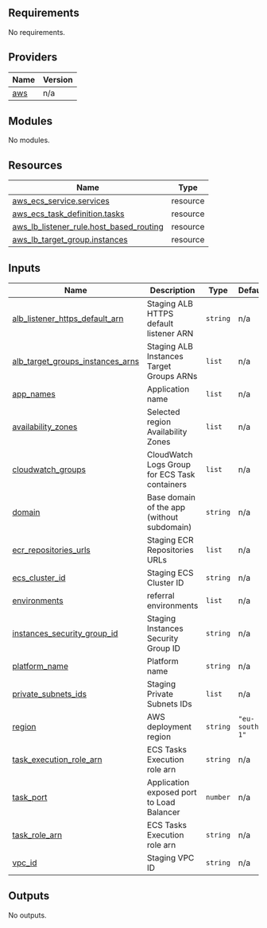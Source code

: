 ## Requirements

No requirements.

## Providers

| Name | Version |
|------|---------|
| <a name="provider_aws"></a> [aws](#provider\_aws) | n/a |

## Modules

No modules.

## Resources

| Name | Type |
|------|------|
| [aws_ecs_service.services](https://registry.terraform.io/providers/hashicorp/aws/latest/docs/resources/ecs_service) | resource |
| [aws_ecs_task_definition.tasks](https://registry.terraform.io/providers/hashicorp/aws/latest/docs/resources/ecs_task_definition) | resource |
| [aws_lb_listener_rule.host_based_routing](https://registry.terraform.io/providers/hashicorp/aws/latest/docs/resources/lb_listener_rule) | resource |
| [aws_lb_target_group.instances](https://registry.terraform.io/providers/hashicorp/aws/latest/docs/resources/lb_target_group) | resource |

## Inputs

| Name | Description | Type | Default | Required |
|------|-------------|------|---------|:--------:|
| <a name="input_alb_listener_https_default_arn"></a> [alb\_listener\_https\_default\_arn](#input\_alb\_listener\_https\_default\_arn) | Staging ALB HTTPS default listener ARN | `string` | n/a | yes |
| <a name="input_alb_target_groups_instances_arns"></a> [alb\_target\_groups\_instances\_arns](#input\_alb\_target\_groups\_instances\_arns) | Staging ALB Instances Target Groups ARNs | `list` | n/a | yes |
| <a name="input_app_names"></a> [app\_names](#input\_app\_names) | Application name | `list` | n/a | yes |
| <a name="input_availability_zones"></a> [availability\_zones](#input\_availability\_zones) | Selected region Availability Zones | `list` | n/a | yes |
| <a name="input_cloudwatch_groups"></a> [cloudwatch\_groups](#input\_cloudwatch\_groups) | CloudWatch Logs Group for ECS Task containers | `list` | n/a | yes |
| <a name="input_domain"></a> [domain](#input\_domain) | Base domain of the app (without subdomain) | `string` | n/a | yes |
| <a name="input_ecr_repositories_urls"></a> [ecr\_repositories\_urls](#input\_ecr\_repositories\_urls) | Staging ECR Repositories URLs | `list` | n/a | yes |
| <a name="input_ecs_cluster_id"></a> [ecs\_cluster\_id](#input\_ecs\_cluster\_id) | Staging ECS Cluster ID | `string` | n/a | yes |
| <a name="input_environments"></a> [environments](#input\_environments) | referral environments | `list` | n/a | yes |
| <a name="input_instances_security_group_id"></a> [instances\_security\_group\_id](#input\_instances\_security\_group\_id) | Staging Instances Security Group ID | `string` | n/a | yes |
| <a name="input_platform_name"></a> [platform\_name](#input\_platform\_name) | Platform name | `string` | n/a | yes |
| <a name="input_private_subnets_ids"></a> [private\_subnets\_ids](#input\_private\_subnets\_ids) | Staging Private Subnets IDs | `list` | n/a | yes |
| <a name="input_region"></a> [region](#input\_region) | AWS deployment region | `string` | `"eu-south-1"` | no |
| <a name="input_task_execution_role_arn"></a> [task\_execution\_role\_arn](#input\_task\_execution\_role\_arn) | ECS Tasks Execution role arn | `string` | n/a | yes |
| <a name="input_task_port"></a> [task\_port](#input\_task\_port) | Application exposed port to Load Balancer | `number` | n/a | yes |
| <a name="input_task_role_arn"></a> [task\_role\_arn](#input\_task\_role\_arn) | ECS Tasks Execution role arn | `string` | n/a | yes |
| <a name="input_vpc_id"></a> [vpc\_id](#input\_vpc\_id) | Staging VPC ID | `string` | n/a | yes |

## Outputs

No outputs.
